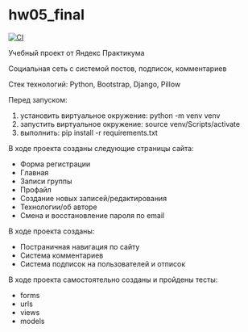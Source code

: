 # hw05_final

[![CI](https://github.com/yandex-praktikum/hw05_final/actions/workflows/python-app.yml/badge.svg?branch=master)](https://github.com/yandex-praktikum/hw05_final/actions/workflows/python-app.yml)

Учебный проект от Яндекс Практикума

Социальная сеть с системой постов, подписок, комментариев

Стек технологий: Python, Bootstrap, Django, Pillow

Перед запуском: 
1) установить виртуальное окружение: python -m venv venv
2) запустить виртуальное окружение: source venv/Scripts/activate
3) выполнить: pip install -r requirements.txt

В ходе проекта созданы следующие страницы сайта:

- Форма регистрации
- Главная
- Записи группы
- Профайл
- Создание новых записей/редактирования
- Технологии/об авторе
- Смена и восстановление пароля по email

В ходе проекта созданы:

- Постраничная навигация по сайту
- Система комментариев
- Система подписок на пользователей и отписок

В ходе проекта самостоятельно созданы и пройдены тесты:

- forms
- urls
- views
- models

